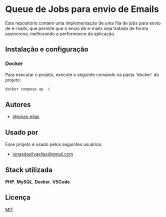 # Queue de Jobs para envio de Emails

Este repositório contém uma implementação de uma fila de jobs para envio de e-mails, que permite que o envio de e-mails seja tratado de forma assíncrona, melhorando a performance da aplicação.

## Instalação e configuração

### Docker
Para executar o projeto, execute o seguinte comando na pasta 'docker' do projeto:

```bash
docker compose up -d
```

## Autores

- [@jonas-elias](https://github.com/jonas-elias)

## Usado por

Esse projeto é usado pelos seguintes usuários:

- jonasdasilvaelias@gmail.com

## Stack utilizada

**PHP**, **MySQL**, **Docker**, **VSCode**.

## Licença

[MIT](https://choosealicense.com/licenses/mit/)
